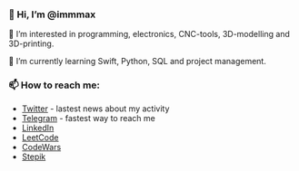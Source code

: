 ### 👋 Hi, I’m @immmax
👀 I’m interested in programming, electronics, CNC-tools, 3D-modelling and 3D-printing.

🌱 I’m currently learning Swift, Python, SQL and project management.
### 📫 How to reach me:
- [Twitter](https://twitter.com/immmax_25) - lastest news about my activity
- [Telegram](https://http://t.me/immmax) - fastest way to reach me
- [LinkedIn](https://www.linkedin.com/in/maxim-datskiy)
- [LeetCode](https://leetcode.com/immmax/)
- [CodeWars](https://www.codewars.com/users/immmax)
- [Stepik](https://stepik.org/users/525951056)

<!---
immmax/immmax is a ✨ special ✨ repository because its `README.md` (this file) appears on your GitHub profile.
You can click the Preview link to take a look at your changes.
--->
